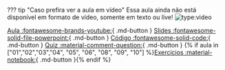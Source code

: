 ??? tip "Caso prefira ver a aula em vídeo"
	Essa aula ainda não está disponível em formato de vídeo, somente em texto ou live!
	![type:video](https://www.youtube.com/embed/{{link}})

[Aula :fontawesome-brands-youtube:](https://youtu.be/{{link}}?list=PLOQgLBuj2-3IuFbt-wJw2p2NiV9WTRzIP){ .md-button }
[Slides :fontawesome-solid-file-powerpoint:]({{page.canonical_url[:-4]}}/slides/aula_{{aula}}.html){ .md-button }
[Código :fontawesome-solid-code:](https://github.com/dunossauro/fastapi-do-zero/tree/{{current_tag}}/codigo_das_aulas/{{aula}}){ .md-button }
[Quiz :material-comment-question:](quizes/aula_{{aula}}.md){ .md-button }
{% if aula in ["01","02","03","04", "05", "06", "08", "09", "10"] %}[Exercícios :material-notebook:](exercicios_resolvidos/aula_{{aula}}.md){ .md-button }{% endif %}
